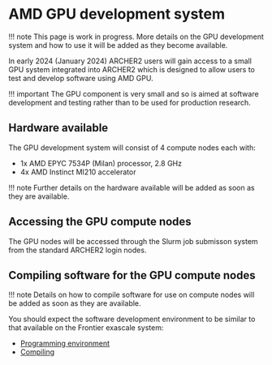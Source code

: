# AMD GPU development system

!!! note
    This page is work in progress. More details on the GPU development system
    and how to use it will be added as they become available.

In early 2024 (January 2024) ARCHER2 users will gain access to a small GPU system 
integrated into ARCHER2 which is designed to allow users to test and develop software 
using AMD GPU.

!!! important
    The GPU component is very small and so is aimed at software development and 
    testing rather than to be used for production research.

## Hardware available

The GPU development system will consist of 4 compute nodes each with:

- 1x AMD EPYC 7534P (Milan) processor, 2.8 GHz
- 4x AMD Instinct MI210 accelerator

!!! note
    Further details on the hardware available will be added as soon as they
    are available.

## Accessing the GPU compute nodes

The GPU nodes will be accessed through the Slurm job submisson system from the
standard ARCHER2 login nodes.

## Compiling software for the GPU compute nodes

!!! note
    Details on how to compile software for use on compute nodes will be added
    as soon as they are available.

You should expect the software development environment to be similar to that
available on the Frontier exascale system:

- [Programming environment](https://docs.olcf.ornl.gov/systems/frontier_user_guide.html#programming-environment)
- [Compiling](https://docs.olcf.ornl.gov/systems/frontier_user_guide.html#compiling) 

